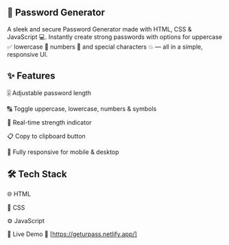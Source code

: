 🔐 Password Generator
-----------------------------------
A sleek and secure Password Generator made with HTML, CSS & JavaScript 💻. Instantly create strong passwords with options for uppercase ✅ lowercase 🔡 numbers 🔢 and special characters 💥 — all in a simple, responsive UI.

✨ Features
-----------------------------------
🎚️ Adjustable password length

🔠 Toggle uppercase, lowercase, numbers & symbols

🧠 Real-time strength indicator

📋 Copy to clipboard button

📱 Fully responsive for mobile & desktop

🛠️ Tech Stack
------------------------------------
🌐 HTML

🎨 CSS

⚙️ JavaScript

🚀 Live Demo
🔗 [https://geturpass.netlify.app/]
